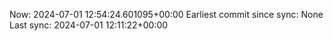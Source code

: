Now: 2024-07-01 12:54:24.601095+00:00 Earliest commit since sync: None Last sync: 2024-07-01 12:11:22+00:00
